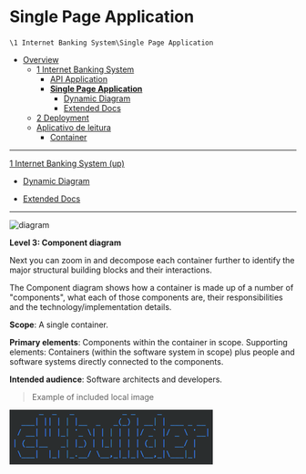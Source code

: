 # Single Page Application

`\1 Internet Banking System\Single Page Application`

* [Overview](../../README.md)
  * [1 Internet Banking System](../../1%20Internet%20Banking%20System/README.md)
    * [API Application](../../1%20Internet%20Banking%20System/API%20Application/README.md)
    * [**Single Page Application**](../../1%20Internet%20Banking%20System/Single%20Page%20Application/README.md)
      * [Dynamic Diagram](../../1%20Internet%20Banking%20System/Single%20Page%20Application/Dynamic%20Diagram/README.md)
      * [Extended Docs](../../1%20Internet%20Banking%20System/Single%20Page%20Application/Extended%20Docs/README.md)
  * [2 Deployment](../../2%20Deployment/README.md)
  * [Aplicativo de leitura](../../Aplicativo%20de%20leitura/README.md)
    * [Container](../../Aplicativo%20de%20leitura/Container/README.md)

---

[1 Internet Banking System (up)](../../1%20Internet%20Banking%20System/README.md)

- [Dynamic Diagram](../../1%20Internet%20Banking%20System/Single%20Page%20Application/Dynamic%20Diagram/README.md)

- [Extended Docs](../../1%20Internet%20Banking%20System/Single%20Page%20Application/Extended%20Docs/README.md)

---

![diagram](https://www.plantuml.com/plantuml/svg/0/xL9DRzim3BqRy7_WSag0Bhxij5sQfiNI8Ms3V6pOAM1irbQdI88a9nk6_VUISfgsoFO7XkRWIDGZ-TuZpqD47zkjphDtofIwhGYQ65tuM1GUzyDQnQRTj85yQKqa4uUbtHPOUOLcfrlN5kCFxsSQJLpTJ0kDaKBaq7fijyuQmRjKFC-ce-ztg-Nws_LoifvUVRwwlUmF93xckgWC-JuwTGQzqUmQHivfLM9KrlGuz80x13GLB9nNfeQRhsC9Nv9ME_81OaF0Eg8guS0oeIMi-EeDHTYW-I6vWJ-Qm65DWCzjXhtNPDONjZKL-b_zu91xBRgqcQIzP3U0tta6_3iAxdlRHaPpqhmx2TSvOHb1diZBVS84DNa8MWdTeDZtGw8mULqnHEj916D4MCYbArcrF-MmP9qbupngi9i7uaQDrPMe5GjUg4mkqMa3RMjbkD9K_k7U-kqpvx7649xQ960oxxI8y_PUQU4vwqx9hNyKIlxl6_AKE7BTcYgU5iYgGOa6TehsQOnKAHQaGi5eHWYxW_TvzaU6DYVTJQbRe5MWrERBukwsc2oNiqKtMu4TX3uPcg23JztRSMv_VJsgEtdDitCoLThojnr_s_7_VSSV0G00)

**Level 3: Component diagram**

Next you can zoom in and decompose each container further to identify the major structural building blocks and their interactions.

The Component diagram shows how a container is made up of a number of "components", what each of those components are, their responsibilities and the technology/implementation details.

**Scope**: A single container.

**Primary elements**: Components within the container in scope.
Supporting elements: Containers (within the software system in scope) plus people and software systems directly connected to the components.

**Intended audience**: Software architects and developers.

> Example of included local image

![](2020-01-10-16-21-41.png)